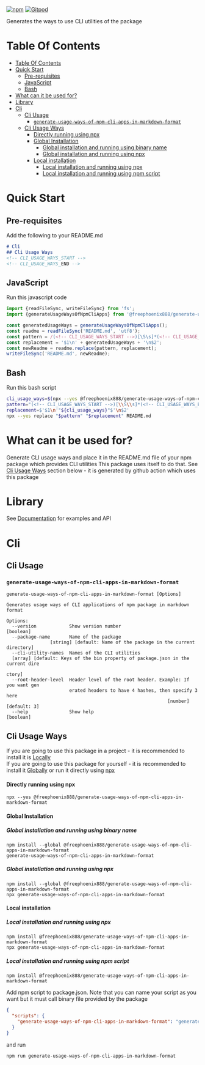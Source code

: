[![npm](https://img.shields.io/npm/v/@freephoenix888/generate-usage-ways-of-npm-cli-apps-in-markdown-format.svg)](https://www.npmjs.com/package/@freephoenix888/generate-usage-ways-of-npm-cli-apps-in-markdown-format)
[![Gitpod](https://img.shields.io/badge/Gitpod-ready--to--code-blue?logo=gitpod)](https://gitpod.io/#https://github.com/freephoenix888/generate-usage-ways-of-npm-cli-apps-in-markdown-format) 

Generates the ways to use CLI utilities of the package

# Table Of Contents
<!-- Do not remove these comments because they are used for automatic generation -->
<!-- TABLE_OF_CONTENTS_START -->
- [Table Of Contents](#table-of-contents)
- [Quick Start](#quick-start)
  - [Pre-requisites](#pre-requisites)
  - [JavaScript](#javascript)
  - [Bash](#bash)
- [What can it be used for?](#what-can-it-be-used-for)
- [Library](#library)
- [Cli](#cli)
  - [Cli Usage](#cli-usage)
    - [`generate-usage-ways-of-npm-cli-apps-in-markdown-format`](#generate-usage-ways-of-npm-cli-apps-in-markdown-format)
  - [Cli Usage Ways](#cli-usage-ways)
      - [Directly running using npx](#directly-running-using-npx)
      - [Global Installation](#global-installation)
        - [Global installation and running using binary name](#global-installation-and-running-using-binary-name)
        - [Global installation and running using npx](#global-installation-and-running-using-npx)
      - [Local installation](#local-installation)
        - [Local installation and running using npx](#local-installation-and-running-using-npx)
        - [Local installation and running using npm script](#local-installation-and-running-using-npm-script)
<!-- TABLE_OF_CONTENTS_END -->

# Quick Start
## Pre-requisites
Add the following to your README.md
```markdown
# Cli
## Cli Usage Ways
<!-- CLI_USAGE_WAYS_START -->
<!-- CLI_USAGE_WAYS_END -->
```
## JavaScript
Run this javascript code
```javascript
import {readFileSync, writeFileSync} from 'fs';
import {generateUsageWaysOfNpmCliApps} from '@freephoenix888/generate-usage-ways-of-npm-cli-apps-in-markdown-format';

const generatedUsageWays = generateUsageWaysOfNpmCliApps();
const readme = readFileSync('README.md', 'utf8');
const pattern = /(<!-- CLI_USAGE_WAYS_START -->)[\S\s]*(<!-- CLI_USAGE_WAYS_END -->)/;
const replacement = '$1\n' + generatedUsageWays + '\n$2';
const newReadme = readme.replace(pattern, replacement);
writeFileSync('README.md', newReadme);
```
## Bash
Run this bash script
```bash
cli_usage_ways=$(npx --yes @freephoenix888/generate-usage-ways-of-npm-cli-apps-in-markdown-format  --root-header-level 2)
pattern="(<!-- CLI_USAGE_WAYS_START -->)[\\S\\s]*(<!-- CLI_USAGE_WAYS_END -->)"
replacement=$'$1\n'"${cli_usage_ways}"$'\n$2'
npx --yes replace "$pattern" "$replacement" README.md
```

# What can it be used for?
Generate CLI usage ways and place it in the README.md file of your npm package which provides CLI utilities
This package uses itself to do that. See [Cli Usage Ways](#cli-usage-ways) section below - it is generated by github action which uses this package


# Library
See [Documentation] for examples and API

# Cli

## Cli Usage
<!-- CLI_HELP_START -->

### `generate-usage-ways-of-npm-cli-apps-in-markdown-format`
```
generate-usage-ways-of-npm-cli-apps-in-markdown-format [Options]

Generates usage ways of CLI applications of npm package in markdown format

Options:
  --version            Show version number                             [boolean]
  --package-name       Name of the package
                [string] [default: Name of the package in the current directory]
  --cli-utility-names  Names of the CLI utilities
  [array] [default: Keys of the bin property of package.json in the current dire
                                                                          ctory]
  --root-header-level  Header level of the root header. Example: If you want gen
                       erated headers to have 4 hashes, then specify 3 here
                                                           [number] [default: 3]
  --help               Show help                                       [boolean]
```
<!-- CLI_HELP_END -->

## Cli Usage Ways
<!-- Do not remove these comments because they are used for automatic generation -->
<!-- ACTUAL_CLI_USAGE_WAYS_START -->
If you are going to use this package in a project - it is recommended to install it is [Locally](#local-installation)  
If you are going to use this package for yourself - it is recommended to install it [Globally](#global-installation) or run it directly using [npx](#directly-running-using-npx)
#### Directly running using npx
```shell
npx --yes @freephoenix888/generate-usage-ways-of-npm-cli-apps-in-markdown-format
```

#### Global Installation
##### Global installation and running using binary name
```shell
npm install --global @freephoenix888/generate-usage-ways-of-npm-cli-apps-in-markdown-format
generate-usage-ways-of-npm-cli-apps-in-markdown-format
```

##### Global installation and running using npx
```shell
npm install --global @freephoenix888/generate-usage-ways-of-npm-cli-apps-in-markdown-format
npx generate-usage-ways-of-npm-cli-apps-in-markdown-format
```

#### Local installation

##### Local installation and running using npx
```shell
npm install @freephoenix888/generate-usage-ways-of-npm-cli-apps-in-markdown-format
npx generate-usage-ways-of-npm-cli-apps-in-markdown-format
```

##### Local installation and running using npm script
```shell
npm install @freephoenix888/generate-usage-ways-of-npm-cli-apps-in-markdown-format
```
Add npm script to package.json. Note that you can name  your script as you want but it must call binary file provided by the package
```json
{
  "scripts": {
    "generate-usage-ways-of-npm-cli-apps-in-markdown-format": "generate-usage-ways-of-npm-cli-apps-in-markdown-format"
  }
}
```
and run
```shell
npm run generate-usage-ways-of-npm-cli-apps-in-markdown-format
```
  <!-- ACTUAL_CLI_USAGE_WAYS_END -->
  


[Documentation]: https://freephoenix888.github.io/generate-usage-ways-of-npm-cli-apps-in-markdown-format/